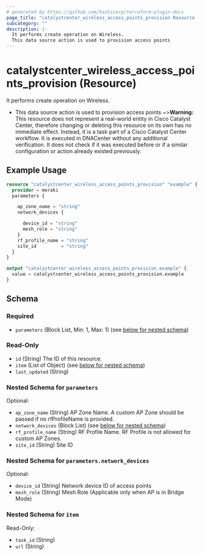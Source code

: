 ```yaml
---
# generated by https://github.com/hashicorp/terraform-plugin-docs
page_title: "catalystcenter_wireless_access_points_provision Resource - terraform-provider-catalystcenter"
subcategory: ""
description: |-
  It performs create operation on Wireless.
  This data source action is used to provision access points
---
```


# catalystcenter_wireless_access_points_provision (Resource)

It performs create operation on Wireless.

- This data source action is used to provision access points
~>**Warning:**
This resource does not represent a real-world entity in Cisco Catalyst Center, therefore changing or deleting this resource on its own has no immediate effect.
Instead, it is a task part of a Cisco Catalyst Center workflow. It is executed in DNACenter without any additional verification. It does not check if it was executed before or if a similar configuration or action already existed previously.

## Example Usage

```terraform
resource "catalystcenter_wireless_access_points_provision" "example" {
  provider = meraki
  parameters {

    ap_zone_name = "string"
    network_devices {

      device_id = "string"
      mesh_role = "string"
    }
    rf_profile_name = "string"
    site_id         = "string"
  }
}

output "catalystcenter_wireless_access_points_provision_example" {
  value = catalystcenter_wireless_access_points_provision.example
}
```

<!-- schema generated by tfplugindocs -->
## Schema

### Required

- `parameters` (Block List, Min: 1, Max: 1) (see [below for nested schema](#nestedblock--parameters))

### Read-Only

- `id` (String) The ID of this resource.
- `item` (List of Object) (see [below for nested schema](#nestedatt--item))
- `last_updated` (String)

<a id="nestedblock--parameters"></a>
### Nested Schema for `parameters`

Optional:

- `ap_zone_name` (String) AP Zone Name. A custom AP Zone should be passed if no rfProfileName is provided.
- `network_devices` (Block List) (see [below for nested schema](#nestedblock--parameters--network_devices))
- `rf_profile_name` (String) RF Profile Name. RF Profile is not allowed for custom AP Zones.
- `site_id` (String) Site ID

<a id="nestedblock--parameters--network_devices"></a>
### Nested Schema for `parameters.network_devices`

Optional:

- `device_id` (String) Network device ID of access points
- `mesh_role` (String) Mesh Role (Applicable only when AP is in Bridge Mode)



<a id="nestedatt--item"></a>
### Nested Schema for `item`

Read-Only:

- `task_id` (String)
- `url` (String)
